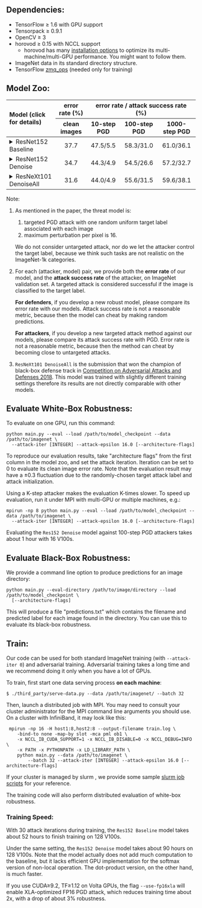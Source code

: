 
## Dependencies:

+ TensorFlow ≥ 1.6 with GPU support
+ Tensorpack ≥ 0.9.1
+ OpenCV ≥ 3
+ horovod ≥ 0.15 with NCCL support
  + horovod has many [installation options](https://github.com/uber/horovod/blob/master/docs/gpus.md) to optimize its multi-machine/multi-GPU performance.
    You might want to follow them.
+ ImageNet data in its standard directory structure.
+ TensorFlow [zmq_ops](https://github.com/tensorpack/zmq_ops) (needed only for training)


## Model Zoo:
<table>
<thead>
<tr>
<th align="left" rowspan=2>Model (click for details)</th>
<th align="center">error rate (%)</th>
<th align="center" colspan=3>error rate / attack success rate (%)</th>
</tr>
<tr>
<th align="center">clean images</th>
<th align="center">10-step PGD</th>
<th align="center">100-step PGD</th>
<th align="center">1000-step PGD</th>
</tr>
</thead>


<tbody>
<tr>
<td align="left"><details><summary>ResNet152 Baseline </summary> <code>--arch ResNet -d 152</code>
<a href="https://github.com/facebookresearch/ImageNet-Adversarial-Training/releases/download/v0/R152.npz"> :arrow_down: </a>   </details></td>
<td align="center">37.7</td>
<td align="center">47.5/5.5</td>
<td align="center">58.3/31.0</td>
<td align="center">61.0/36.1</td>
</tr>

<tr>
<td align="left"><details><summary>ResNet152 Denoise  </summary> <code>--arch ResNetDenoise -d 152</code>
<a href="https://github.com/facebookresearch/ImageNet-Adversarial-Training/releases/download/v0.1/R152-Denoise.npz"> :arrow_down: </a> </details></td>
<td align="center">34.7</td>
<td align="center">44.3/4.9</td>
<td align="center">54.5/26.6</td>
<td align="center">57.2/32.7</td>
</tr>

<tr>
<td align="left"><details><summary>ResNeXt101 DenoiseAll   </summary><code>--arch ResNeXtDenoiseAll</code> <br> <code>-d 101</code>
<a href="https://github.com/facebookresearch/ImageNet-Adversarial-Training/releases/download/v0.2/X101-DenoiseAll.npz"> :arrow_down: </a>
</details></td>
<td align="center">31.6</td>
<td align="center">44.0/4.9</td>
<td align="center">55.6/31.5</td>
<td align="center">59.6/38.1</td>
</tr>
</tbody>
</table>



Note:

1. As mentioned in the paper, the threat model is:

   1. targeted PGD attack with one random uniform target label associated with each image
   2. maximum perturbation per pixel is 16.

   We do not consider untargeted attack, nor do we let the attacker control the target label,
   because we think such tasks are not realistic on the ImageNet-1k categories.

2. For each (attacker, model) pair, we provide both the __error rate__ of our model,
   and the __attack success rate__ of the attacker, on ImageNet validation set.
   A targeted attack is considered successful if the image is classified to the target label.

   __For defenders__, if you develop a new robust model, please compare its error rate with our models.
   Attack success rate is not a reasonable metric, because then the model can cheat by making random predictions.

   __For attackers__, if you develop a new targeted attack method against our models,
   please compare its attack success rate with PGD.
   Error rate is not a reasonable metric, because then the method can cheat by becoming
   close to untargeted attacks.

3. `ResNeXt101 DenoiseAll` is the submission that won the champion of
   black-box defense track in [Competition on Adversarial Attacks and Defenses 2018](http://hof.geekpwn.org/caad/en/index.html).
	 This model was trained with slightly different training settings
	 therefore its results are not directly comparable with other models.


## Evaluate White-Box Robustness:

To evaluate on one GPU, run this command:
```
python main.py --eval --load /path/to/model_checkpoint --data /path/to/imagenet \
  --attack-iter [INTEGER] --attack-epsilon 16.0 [--architecture-flags]
```

To reproduce our evaluation results,
take "architecture flags" from the first column in the model zoo, and set the attack iteration.
Iteration can be set to 0 to evaluate its clean image error rate.
Note that the evaluation result may have a ±0.3 fluctuation due to the
randomly-chosen target attack label and attack initialization.

Using a K-step attacker makes the evaluation K-times slower.
To speed up evaluation, run it under MPI with multi-GPU or multiple machines, e.g.:

```
mpirun -np 8 python main.py --eval --load /path/to/model_checkpoint --data /path/to/imagenet \
  --attack-iter [INTEGER] --attack-epsilon 16.0 [--architecture-flags]
```

Evaluating the `Res152 Denoise` model against 100-step PGD attackers takes about 1 hour with 16 V100s.


## Evaluate Black-Box Robustness:

We provide a command line option to produce predictions for an image directory:
```
python main.py --eval-directory /path/to/image/directory --load /path/to/model_checkpoint \
  [--architecture-flags]
```

This will produce a file "predictions.txt" which contains the filename and
predicted label for each image found in the directory.
You can use this to evaluate its black-box robustness.

## Train:

Our code can be used for both standard ImageNet training (with `--attack-iter 0`) and adversarial training.
Adversarial training takes a long time and we recommend doing it only when you have a lot of GPUs.

To train, first start one data serving process __on each machine__:
```
$ ./third_party/serve-data.py --data /path/to/imagenet/ --batch 32
```

Then, launch a distributed job with MPI. You may need to consult your cluster
administrator for the MPI command line arguments you should use.
On a cluster with InfiniBand, it may look like this:

```
 mpirun -np 16 -H host1:8,host2:8 --output-filename train.log \
    -bind-to none -map-by slot -mca pml ob1 \
    -x NCCL_IB_CUDA_SUPPORT=1 -x NCCL_IB_DISABLE=0 -x NCCL_DEBUG=INFO \
    -x PATH -x PYTHONPATH -x LD_LIBRARY_PATH \
    python main.py --data /path/to/imagenet \
        --batch 32 --attack-iter [INTEGER] --attack-epsilon 16.0 [--architecture-flags]
```

If your cluster is managed by slurm , we provide some sample [slurm job scripts](slurm/)
for your reference.

The training code will also perform distributed evaluation of white-box robustness.

### Training Speed:

With 30 attack iterations during training,
the `Res152 Baseline` model takes about 52 hours to finish training on 128 V100s.

Under the same setting, the `Res152 Denoise` model takes about 90 hours on 128 V100s.
Note that the model actually does not add much computation to the baseline,
but it lacks efficient GPU implementation for the softmax version of non-local operation.
The dot-product version, on the other hand, is much faster.

If you use CUDA≥9.2, TF≥1.12 on Volta GPUs, the flag `--use-fp16xla` will enable XLA-optimized
FP16 PGD attack, which reduces training time about 2x, with a drop of about 3% robustness.

